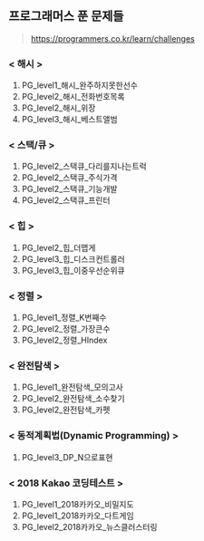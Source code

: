 ## 프로그래머스 푼 문제들
> https://programmers.co.kr/learn/challenges

### < 해시 >
1. PG_level1_해시_완주하지못한선수
2. PG_level2_해시_전화번호목록
3. PG_level2_해시_위장
4. PG_level3_해시_베스트앨범

### < 스택/큐 >
1. PG_level2_스택큐_다리를지나는트럭
2. PG_level2_스택큐_주식가격
3. PG_level2_스택큐_기능개발
4. PG_level2_스택큐_프린터

### < 힙 >
1. PG_level2_힙_더맵게
2. PG_level3_힙_디스크컨트롤러
3. PG_level3_힙_이중우선순위큐

### < 정렬 >
1. PG_level1_정렬_K번째수
2. PG_level2_정렬_가장큰수
3. PG_level2_정렬_HIndex

### < 완전탐색 >
1. PG_level1_완전탐색_모의고사
2. PG_level2_완전탐색_소수찾기
3. PG_level2_완전탐색_카펫

### < 동적계획법(Dynamic Programming) >
1. PG_level3_DP_N으로표현

### < 2018 Kakao 코딩테스트 >
1. PG_level1_2018카카오_비밀지도
2. PG_level1_2018카카오_다트게임
3. PG_level2_2018카카오_뉴스클러스터링

